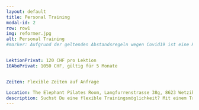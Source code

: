 ```yaml
---
layout: default
title: Personal Training
modal-id: 2
row: row1
img: reformer.jpg
alt: Personal Training
#marker: Aufgrund der geltenden Abstandsregeln wegen Covid19 ist eine Kursdurchführung derzeit leider nicht möglich.s


LektionPrivat: 120 CHF pro Lektion
10AboPrivat: 1050 CHF, gültig für 5 Monate


Zeiten: Flexible Zeiten auf Anfrage

Location: The Elephant Pilates Room, Langfurrenstrasse 38g, 8623 Wetzikon
description: Suchst Du eine flexible Trainingsmöglichkeit? Mit einem Training, das genau auf Deine Bedürfnisse zugeschnitten ist? Du magst keine Gruppenstunden? Dann ist das Personal Training von Elephant Pilates genau das Richtige für Dich. Du trainierst an 2 klassischen Pilates-Geräten, dem Reformer und dem Tower, auch “Half-Cadillac” genannt. Das Einzeltraining wird auf Deine individuellen Bedürfnisse zugeschnitten und ermöglicht Dir somit maximalen Trainingserfolg. Geeignet für Anfänger in der Pilates-Methode, für amibitionierte Trainierende und für alle, die flexible Trainingszeiten bevorzugen. Eine Lektion dauert 50 Minuten.  
---
```

